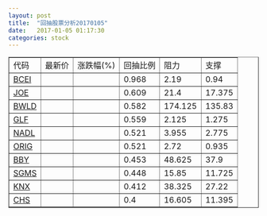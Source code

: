 ```yaml
---
layout: post
title:  "回抽股票分析20170105"
date:   2017-01-05 01:17:30
categories: stock
---
```

<script type="text/javascript">
var stockList = []
stockList.push('gb_bcei');
stockList.push('gb_joe');
stockList.push('gb_bwld');
stockList.push('gb_glf');
stockList.push('gb_nadl');
stockList.push('gb_orig');
stockList.push('gb_bby');
stockList.push('gb_sgms');
stockList.push('gb_knx');
stockList.push('gb_chs');
</script>
<table border="1">
 <tr>
 <td>代码</td>
 <td>最新价</td>
 <td>涨跌幅(%)</td>
 <td>回抽比例</td>
 <td>阻力</td>
 <td>支撑</td>
</tr>
  <tr id="bcei">
  <td><a href="http://stock.finance.sina.com.cn/usstock/quotes/BCEI.html" target="_blank">BCEI</a></td><td></td><td></td><td>0.968</td><td>2.19</td><td>0.94</td></tr>
  <tr id="joe">
  <td><a href="http://stock.finance.sina.com.cn/usstock/quotes/JOE.html" target="_blank">JOE</a></td><td></td><td></td><td>0.609</td><td>21.4</td><td>17.375</td></tr>
  <tr id="bwld">
  <td><a href="http://stock.finance.sina.com.cn/usstock/quotes/BWLD.html" target="_blank">BWLD</a></td><td></td><td></td><td>0.582</td><td>174.125</td><td>135.83</td></tr>
  <tr id="glf">
  <td><a href="http://stock.finance.sina.com.cn/usstock/quotes/GLF.html" target="_blank">GLF</a></td><td></td><td></td><td>0.559</td><td>2.125</td><td>1.275</td></tr>
  <tr id="nadl">
  <td><a href="http://stock.finance.sina.com.cn/usstock/quotes/NADL.html" target="_blank">NADL</a></td><td></td><td></td><td>0.521</td><td>3.955</td><td>2.775</td></tr>
  <tr id="orig">
  <td><a href="http://stock.finance.sina.com.cn/usstock/quotes/ORIG.html" target="_blank">ORIG</a></td><td></td><td></td><td>0.521</td><td>2.72</td><td>0.935</td></tr>
  <tr id="bby">
  <td><a href="http://stock.finance.sina.com.cn/usstock/quotes/BBY.html" target="_blank">BBY</a></td><td></td><td></td><td>0.453</td><td>48.625</td><td>37.9</td></tr>
  <tr id="sgms">
  <td><a href="http://stock.finance.sina.com.cn/usstock/quotes/SGMS.html" target="_blank">SGMS</a></td><td></td><td></td><td>0.448</td><td>15.85</td><td>11.725</td></tr>
  <tr id="knx">
  <td><a href="http://stock.finance.sina.com.cn/usstock/quotes/KNX.html" target="_blank">KNX</a></td><td></td><td></td><td>0.412</td><td>38.325</td><td>27.22</td></tr>
  <tr id="chs">
  <td><a href="http://stock.finance.sina.com.cn/usstock/quotes/CHS.html" target="_blank">CHS</a></td><td></td><td></td><td>0.4</td><td>16.605</td><td>11.395</td></tr>
</table>
